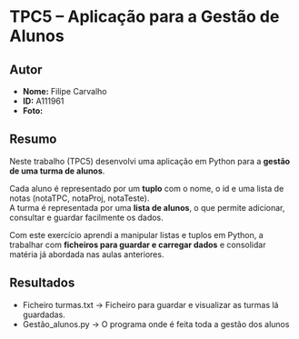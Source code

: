 # TPC5 – Aplicação para a Gestão de Alunos

## Autor
- **Nome:** Filipe Carvalho  
- **ID:** A111961  
- **Foto:**

## Resumo
Neste trabalho (TPC5) desenvolvi uma aplicação em Python para a **gestão de uma turma de alunos**.  

Cada aluno é representado por um **tuplo** com o nome, o id e uma lista de notas (notaTPC, notaProj, notaTeste).  
A turma é representada por uma **lista de alunos**, o que permite adicionar, consultar e guardar facilmente os dados.  

Com este exercício aprendi a manipular listas e tuplos em Python, a trabalhar com **ficheiros para guardar e carregar dados** e consolidar matéria já abordada nas aulas anteriores. 

## Resultados
- Ficheiro turmas.txt -> Ficheiro para guardar e visualizar as turmas lá guardadas.
- Gestão_alunos.py -> O programa onde é feita toda a gestão dos alunos

